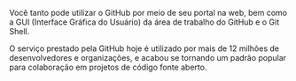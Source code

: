 Você tanto pode utilizar o GitHub por meio de seu portal na web, bem como a GUI (Interface Gráfica do Usuário) da área de trabalho do GitHub e o Git Shell.

O serviço prestado pela GitHub hoje é utilizado por mais de 12 milhões de desenvolvedores e organizações, e acabou se tornando um padrão popular para colaboração em projetos de código fonte aberto.
